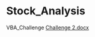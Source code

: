 # Stock_Analysis
VBA_Challenge
[Challenge 2.docx](https://github.com/PreciousDavi/Stock_Analysis/files/8972997/Challenge.2.docx)

